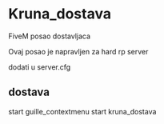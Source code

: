 # Kruna_dostava
FiveM posao dostavljaca

Ovaj posao je napravljen za hard rp server

dodati u server.cfg
## dostava
start guille_contextmenu
start kruna_dostava


